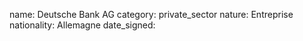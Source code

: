 name: Deutsche Bank AG
category: private_sector
nature:  Entreprise
nationality: Allemagne
date_signed:
    